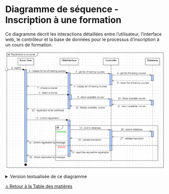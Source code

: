 # Diagramme de séquence - Inscription à une formation

Ce diagramme décrit les interactions détaillées entre l’utilisateur, l’interface web, le contrôleur et la base de données pour le processus d’inscription à un cours de formation.

![Représentation UML-Diagramme de séquence - inscription](../../Assets/Images/registrationCourse.png)

<details>
<summary>Version textualisée de ce diagramme</summary>
	
- 1.	User:
	- •	Action: login()
	- •	Suit les étapes pour se connecter au système.
- 2.	User à WebInterface:
	- •	Action: request for list of training courses
	- •	L’utilisateur demande la liste des cours de formation disponibles.
- 3.	WebInterface à Controller:
	- •	Action: get list of training courses
	- •	L’interface web demande au contrôleur la liste des cours de formation.
- 4.	Controller à Database:
	- •	Action: get list of training courses
	- •	Le contrôleur demande à la base de données la liste des cours de formation.
- 5.	Database à Controller:
	- •	Action: return list of training courses
	- •	La base de données retourne la liste des cours de formation au contrôleur.
- 6.	Controller à WebInterface:
	- •	Action: display list of training courses
	- •	Le contrôleur envoie la liste des cours de formation à l’interface web pour affichage.
- 7.	User à WebInterface:
	- •	Action: choose a course
	- •	L’utilisateur choisit un cours dans la liste affichée.
- 8.	User à WebInterface:
	- •	Action: select a course
	- •	L’utilisateur sélectionne un cours spécifique.
- 9.	WebInterface à Controller:
	- •	Action: check available course
	- •	L’interface web vérifie auprès du contrôleur la disponibilité du cours sélectionné.
- 10.	Controller à Database:
	- •	Action: check available course
	- •	Le contrôleur demande à la base de données de vérifier la disponibilité du cours.
- 11.	Database à Controller:
	- •	Action: return available course
	- •	La base de données retourne l’information sur la disponibilité du cours au contrôleur.
- 12.	Controller à WebInterface:
	- •	Action: display available course
	- •	Le contrôleur envoie l’information de disponibilité du cours à l’interface web pour affichage.
- 13.	User à WebInterface:
	- •	Action: registration to be confirmed
	- •	La WebInterface indique que l’inscription doit être confirmée.
- 14.	User à WebInterface:
	- •	Action: confirm registration
	- •	L’utilisateur confirme l’inscription au cours.
- 15.	WebInterface à Controller:
	- •	Action: post to database
	- •	L’interface web envoie la demande d’inscription au contrôleur pour l’enregistrer dans la base de données.
- 16.	Controller à Database:
	- •	Action: post to database
	- •	Le contrôleur envoie la demande d’inscription à la base de données.
- 17.	Database à Controller:
	- •	Action: validate inscription
	- •	La base de données valide l’inscription.
- 18.	Controller à WebInterface:
	- •	Action: validate inscription
	- •	Le contrôleur informe l’interface web que l’inscription a été validée.
- 19.	WebInterface à User:
	- •	Action: confirm registration by message
	- •	L’interface web informe l’utilisateur que l’inscription a été confirmée par message.
	- •	Alt [Success]: Si l’inscription est réussie, l’utilisateur reçoit un message de confirmation.
	- •	Alt [Failed]: Si l’inscription échoue, l’utilisateur reçoit un message de refus.
- 20.	Controller à Database:
	- •	Action: reject the request for registration
	- •	En cas d’échec, le contrôleur envoie une demande de rejet d’inscription à la base de données.
- 21.	WebInterface à User:
	- •	Action: refuse registration by message
	- •	L’interface web informe l’utilisateur que l’inscription a été refusée par message.
</details>

[🔝 Retour à la Table des matières](../../../README.md#table-des-matieres)
